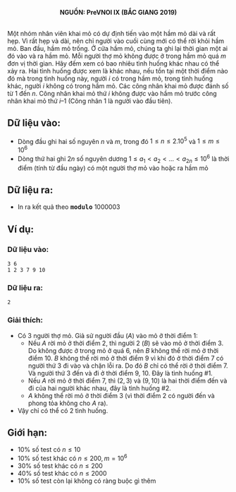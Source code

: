 **<center>NGUỒN: PreVNOI Ⅸ (BẮC GIANG 2019)</center>**
<br>

Một nhóm nhân viên khai mỏ có dự định tiến vào một hầm mỏ dài và rất hẹp. Vì rất hẹp và dài, nên chỉ người vào cuối cùng mới có thể rời khỏi hầm mỏ. Ban đầu, hầm mỏ trống. Ở cửa hầm mỏ, chúng ta ghi lại thời gian một ai đó vào và ra hầm mỏ. Mỗi người thợ mỏ không được ở trong hầm mỏ quá $m$ đơn vị thời gian. Hãy đếm xem có bao nhiêu tình huống khác nhau có thể xảy ra. Hai tình huống được xem là khác nhau, nếu tồn tại một thời điểm nào đó mà trong tình huống này, người $i$ có trong hầm mỏ, trong tình huống khác, người $i$ không có trong hầm mỏ. Các công nhân khai mỏ được đánh số từ $1$ đến $n$. Công nhân khai mỏ thứ $i$ không được vào hầm mỏ trước công nhân khai mỏ thứ $i – 1$ (Công nhân $1$ là người vào đầu tiên).

## Dữ liệu vào:
- Dòng đầu ghi hai số nguyên $n$ và $m$, trong đó $1 ≤ n ≤ 2.10^5$ và $1 ≤ m ≤ 10^6$
- Dòng thứ hai ghi $2n$ số nguyên dương  $1 ≤ a_1 < a_2 < … < a_{2n} ≤ 10^6$ là thời điểm (tính từ đầu ngày) có một người thợ mỏ vào hoặc ra hầm mỏ

## Dữ liệu ra:
- In ra kết quả theo <samp>**modulo**</samp> $1000003$

## Ví dụ:
### Dữ liệu vào:
```
3 6
1 2 3 7 9 10
```

### Dữ liệu ra:
```
2
```

### Giải thích:
- Có 3 người thợ mỏ. Giả sử người đầu $(A)$ vào mỏ ở thời điểm $1$:
    - Nếu $A$ rời mỏ ở thời điểm $2$, thì người $2\ (B)$ sẽ vào mỏ ở thời điểm $3$. Do không được ở trong mỏ ở quá $6$, nên $B$ không thể rời mỏ ở thời điểm $10$. $B$ không thể rời mỏ ở thời điểm $9$ vì khi đó ở thời điểm $7$ có người thứ $3$ đi vào và chặn lỗi ra. Do đó $B$ chỉ có thể rời ở thời điểm $7$. Và người thứ $3$ đến và đi ở thời điểm $9$, $10$. Đây là tình huống $\#1$.
    - Nếu $A$ rời mỏ ở thời điểm $7$, thì $(2, 3)$ và $(9, 10)$ là hai thời điểm đến và đi của hai người khác nhau, đây là tình huống $\#2$.
    - $A$ không thể rời mỏ ở thời điểm $3$ (vì thời điểm $2$ có người đến và phong tỏa không cho $A$ ra).
- Vậy chỉ có thể có $2$ tình huống.

## Giới hạn:
- $10\%$ số test có $n ≤ 10$
- $10\%$ số test khác có $n ≤ 200, m = 10^6$
- $30\%$ số test khác có $n ≤ 200$
- $40\%$ số test khác có $n ≤ 2000$
- $10\%$ số test còn lại không có ràng buộc gì thêm